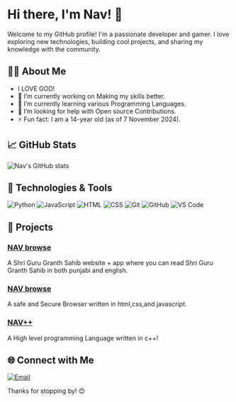 # Hi there, I'm Nav! 👋

Welcome to my GitHub profile! I'm a passionate developer and gamer. I love exploring new technologies, building cool projects, and sharing my knowledge with the community.

## 🧑‍💻 About Me
- I LOVE GOD!
- 🔭 I’m currently working on Making my skills better.
- 🌱 I’m currently learning various Programming Languages.
- 🤔 I’m looking for help with Open source Contributions.
- ⚡ Fun fact: I am a 14-year old (as of 7 November 2024).

## 📈 GitHub Stats

![Nav's GitHub stats](https://github-readme-stats.vercel.app/api?username=mrgamernavshorts&show_icons=true&theme=radical)

## 🔧 Technologies & Tools

![Python](https://img.shields.io/badge/-Python-3776AB?style=flat&logo=python&logoColor=white)
![JavaScript](https://img.shields.io/badge/-JavaScript-F7DF1E?style=flat&logo=javascript&logoColor=black)
![HTML](https://img.shields.io/badge/-HTML5-E34F26?style=flat&logo=html5&logoColor=white)
![CSS](https://img.shields.io/badge/-CSS3-1572B6?style=flat&logo=css3&logoColor=white)
![Git](https://img.shields.io/badge/-Git-F05032?style=flat&logo=git&logoColor=white)
![GitHub](https://img.shields.io/badge/-GitHub-181717?style=flat&logo=github&logoColor=white)
![VS Code](https://img.shields.io/badge/-VS%20Code-007ACC?style=flat&logo=visual-studio-code&logoColor=white)

## 📂 Projects

### [NAV browse](https://github.com/mrgamernavshorts/DD-of-SGGS)
A Shri Guru Granth Sahib website + app where you can read Shri Guru Granth Sahib in both punjabi and english.

### [NAV browse](https://github.com/mrgamernavshorts/NAV-browse)
A safe and Secure Browser written in html,css,and javascript.

### [NAV++](https://github.com/mrgamernavshorts/NAV-Plus-Plus)
A High level programming Language written in c++!

## 🌐 Connect with Me

[![Email](https://img.shields.io/badge/-Email-D14836?style=flat&logo=gmail&logoColor=white)](mailto:Sandhucable02@Gmail.com)

Thanks for stopping by! 😊
